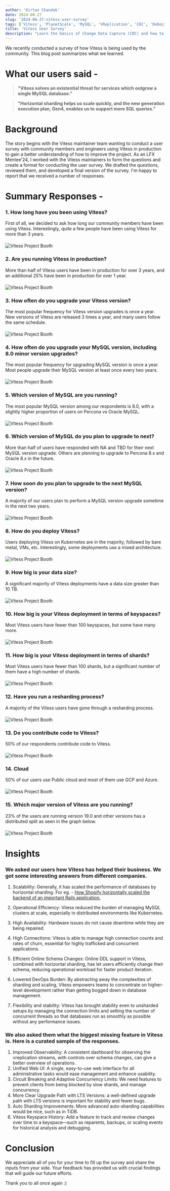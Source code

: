 ```yaml
---
author: 'Kirtan Chandak'
date: 2024-08-27
slug: '2024-08-27-vitess-user-survey'
tags: ['Vitess', 'PlanetScale', 'MySQL', 'VReplication', 'CDC', 'Debezium']
title: 'Vitess User Survey'
description: "Learn the basics of Change Data Capture (CDC) and how to leverage Vitess's VStream API to build data pipelines."
---
```


We recently conducted a survey of how Vitess is being used by the community. This blog post summarizes what we learned.

# What our users said - 

> **"Vitess solves an existential threat for services which outgrow a single MySQL database."**

> **"Horizontal sharding helps us scale quickly, and the new generation execution plan, Gen4, enables us to support more SQL queries."**

# Background

The story begins with the Vitess maintainer team wanting to conduct a user survey with community members and engineers using Vitess in production to gain a better understanding of how to improve the project. As an LFX Mentee'24, I worked with the Vitess maintainers to form the questions and create a format for conducting the user survey. We drafted the questions, reviewed them, and developed a final version of the survey. I'm happy to report that we received a number of responses.

# Summary Responses  - 

### 1. How long have you been using Vitess?
First of all, we decided to ask how long our community members have been using Vitess. Interestingly, quite a few people have been using Vitess for more than 3 years. 
<div style="width:500px">
<img src="/files/2024-08-27-vitess-user-survey/1-vitess-long.png" alt="Vitess Project Booth" style="margin-top:6px"/>
</div>

### 2. Are you running Vitess in production?
More than half of Vitess users have been in production for over 3 years, and an additional 25% have been in production for over 1 year.
<div style="width:500px">
<img src="/files/2024-08-27-vitess-user-survey/2-production.png" alt="Vitess Project Booth" style="margin-top:6px"/>
</div>

### 3. How often do you upgrade your Vitess version?
The most popular frequency for Vitess version upgrades is once a year. New versions of Vitess are released 3 times a year, and many users follow the same schedule.
<div style="width:500px">
<img src="/files/2024-08-27-vitess-user-survey/3-vitess-version-often.png" alt="Vitess Project Booth" style="margin-top:6px"/>
</div>

### 4. How often do you upgrade your MySQL version, including 8.0 minor version upgrades?
The most popular frequency for upgrading MySQL version is once a year. Most people upgrade their MySQL version at least once every two years. 
<div style="width:500px">
<img src="/files/2024-08-27-vitess-user-survey/4-minor.png" alt="Vitess Project Booth" style="margin-top:6px"/>
</div>

### 5. Which version of MySQL are you running?
The most popular MySQL version among our respondents is 8.0, with a slightly higher proportion of users on Percona vs Oracle MySQL. 
<div style="width:500px">
<img src="/files/2024-08-27-vitess-user-survey/5-current-version.png" alt="Vitess Project Booth" style="margin-top:6px"/>
</div>

### 6. Which version of MySQL do you plan to upgrade to next?
More than half of users have responded with NA and TBD for their next MySQL version upgrade. Others are planning to upgrade to Percona 8.x and Oracle 8.x in the future. 
<div style="width:500px">
<img src="/files/2024-08-27-vitess-user-survey/6-next.png" alt="Vitess Project Booth" style="margin-top:6px"/>
</div>

### 7. How soon do you plan to upgrade to the next MySQL version?
A majority of our users plan to perform a MySQL version upgrade sometime in the next two years. 
<div style="width:500px;">
<img src="/files/2024-08-27-vitess-user-survey/7-soon.png" alt="Vitess Project Booth" style="margin-top:6px"/>
</div>

### 8. How do you deploy Vitess?
Users deploying Vitess on Kubernetes are in the majority, followed by bare metal, VMs, etc. Interestingly, some deployments use a mixed architecture.
<div style="width:500px;">
<img src="/files/2024-08-27-vitess-user-survey/8-deploy.png" alt="Vitess Project Booth" style="margin-top:6px"/>
</div>

### 9. How big is your data size?
A significant majority of Vitess deployments have a data size greater than 10 TB.
<div style="width:500px;">
<img src="/files/2024-08-27-vitess-user-survey/9-data.png" alt="Vitess Project Booth" style="margin-top:6px"/>
</div>

### 10. How big is your Vitess deployment in terms of keyspaces?
Most Vitess users have fewer than 100 keyspaces, but some have many more. 
<div style="width:500px;">
<img src="/files/2024-08-27-vitess-user-survey/10-keyspaces.png" alt="Vitess Project Booth" style="margin-top:6px"/>
</div>

### 11. How big is your Vitess deployment in terms of shards?
Most Vitess users have fewer than 100 shards, but a significant number of them have a high number of shards. 
<div style="width:500px;">
<img src="/files/2024-08-27-vitess-user-survey/11-shards.png" alt="Vitess Project Booth" style="margin-top:6px"/>
</div>

### 12. Have you run a resharding process?
A majority of the Vitess users have gone through a resharding process. 
<div style="width:500px;">
<img src="/files/2024-08-27-vitess-user-survey/12-resharding.png" alt="Vitess Project Booth" style="margin-top:6px"/>
</div>

### 13. Do you contribute code to Vitess?
50% of our respondents contribute code to Vitess. 
<div style="width:500px;">
<img src="/files/2024-08-27-vitess-user-survey/13-contribute.png" alt="Vitess Project Booth" style="margin-top:6px"/>
</div>

### 14. Cloud
50% of our users use Public cloud and most of them use GCP and Azure.
<div style="width:500px;">
<img src="/files/2024-08-27-vitess-user-survey/14-cloud.png" alt="Vitess Project Booth" style="margin-top:6px"/>
</div>

### 15. Which major version of Vitess are you running? 
23% of the users are running version 19.0 and other versions has a distributed split as seen in the graph below.
<div style="width:500px;">
<img src="/files/2024-08-27-vitess-user-survey/15-version.png" alt="Vitess Project Booth" style="margin-top:6px"/>
</div>

# Insights

### We asked our users how Vitess has helped their business. We got some interesting answers from different companies.

1. Scalability: Generally, it has scaled the performance of databases by horizontal sharding.
For eg. -
[How Shopify horizontally scaled the backend of an important Rails application.]("https://shopify.engineering/horizontally-scaling-the-rails-backend-of-shop-app-with-vitess")
 
2. Operational Efficiency: Vitess reduced the burden of managing MySQL clusters at scale, especially in distributed environments like Kubernetes.
3. High Availability: Hardware issues do not cause downtime while they are being repaired.
4. High Connections: Vitess is able to manage high connection counts and rates of churn, essential for highly trafficked and concurrent applications.
5. Efficient Online Schema Changes: Online DDL support in Vitess, combined with horizontal sharding, has let users efficiently change their schema, reducing operational workload for faster product iteration.
6. Lowered DevOps Burden: By abstracting away the complexities of sharding and scaling, Vitess empowers teams to concentrate on higher-level development rather than getting bogged down in database management.
7. Flexibility and stability: Vitess has brought stability even to unsharded setups by managing the connection limits and setting the number of concurrent threads so that databases run as smoothly as possible without any performance issues.

### We also asked them what the biggest missing feature in Vitess is. Here is a curated sample of the responses. 

1. Improved Observability: A consistent dashboard for observing the vreplication streams, with controls over schema changes, can give a better overview of operations.
2. Unified Web UI: A single, easy-to-use web interface for all administrative tasks would ease management and enhance usability.
3. Circuit Breaking and Adaptive Concurrency Limits: We need features to prevent clients from being blocked by slow shards, and manage concurrency.
4. More Clear Upgrade Path with LTS Versions: a well-defined upgrade path with LTS versions is important for stability and fewer bugs.
5. Auto Sharding Improvements: More advanced auto-sharding capabilities would be nice, such as in TiDB.
6. Vitess Keyspace History: Add a feature to track and review changes over time to a keyspace—such as reparents, backups, or scaling events for historical analysis and debugging.

# Conclusion
We appreciate all of you for your time to fill up the survey and share the inputs from your side. Your feedback has provided us with crucial findings that will guide our future efforts.

Thank you to all once again :)
